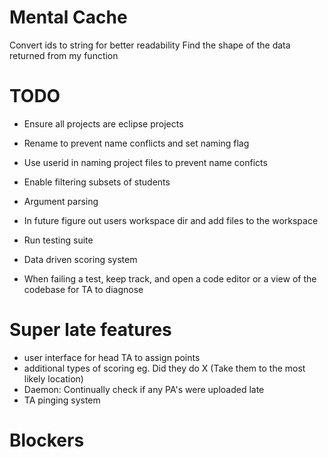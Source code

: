 # Mental Cache
Convert ids to string for better readability
Find the shape of the data returned from my function

# TODO
- Ensure all projects are eclipse projects
- Rename to prevent name conflicts and set naming flag

- Use userid in naming project files to prevent name conficts
- Enable filtering subsets of students
- Argument parsing
- In future figure out users workspace dir and add files to the workspace
- Run testing suite
- Data driven scoring system
- When failing a test, keep track, and open a code editor or a view of the codebase for TA to diagnose

# Super late features
- user interface for head TA to assign points
- additional types of scoring eg. Did they do X (Take them to the most likely location)
- Daemon: Continually check if any PA's were uploaded late
- TA pinging system

# Blockers

